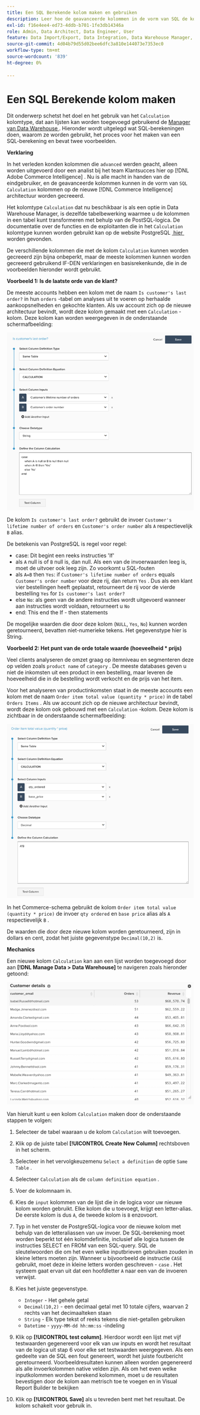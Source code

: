 ```yaml
---
title: Een SQL Berekende kolom maken en gebruiken
description: Leer hoe de geavanceerde kolommen in de vorm van SQL de kolommen van de Berekening op de nieuwe architectuur van Adobe Commerce Intelligence kunnen worden gecreeerd.
exl-id: f16e4ee4-ed73-4ddb-b701-1fe3db14346a
role: Admin, Data Architect, Data Engineer, User
feature: Data Import/Export, Data Integration, Data Warehouse Manager, SQL Report Builder, Commerce Tables
source-git-commit: 4d04b79d55d02bee6dfc3a810e144073e7353ec0
workflow-type: tm+mt
source-wordcount: '839'
ht-degree: 0%

---
```


# Een SQL Berekende kolom maken

Dit onderwerp schetst het doel en het gebruik van het `Calculation` kolomtype, dat aan lijsten kan worden toegevoegd gebruikend de [&#x200B; Manager van Data Warehouse &#x200B;](../data-warehouse-mgr/tour-dwm.md). Hieronder wordt uitgelegd wat SQL-berekeningen doen, waarom ze worden gebruikt, het proces voor het maken van een SQL-berekening en bevat twee voorbeelden.

**Verklaring**

In het verleden konden kolommen die `advanced` werden geacht, alleen worden uitgevoerd door een analist bij het team Klantsucces hier op [!DNL Adobe Commerce Intelligence] . Nu is alle macht in handen van de eindgebruiker, en de geavanceerde kolommen kunnen in de vorm van `SQL Calculation` kolommen op de nieuwe [!DNL Commerce Intelligence] architectuur worden gecreeerd.

Het kolomtype `Calculation` dat nu beschikbaar is als een optie in Data Warehouse Manager, is dezelfde tabelbewerking waarmee u de kolommen in een tabel kunt transformeren met behulp van de PostSQL-logica. De documentatie over de functies en de exploitanten die in het `Calculation` kolomtype kunnen worden gebruikt kan op de website PostgreSQL [&#x200B; hier &#x200B;](https://www.postgresql.org/docs/9.6/functions.html) worden gevonden.

De verschillende kolommen die met de kolom `Calculation` kunnen worden gecreeerd zijn bijna onbeperkt, maar de meeste kolommen kunnen worden gecreeerd gebruikend IF-DEN verklaringen en basisrekenkunde, die in de voorbeelden hieronder wordt gebruikt.

**Voorbeeld 1: Is de laatste orde van de klant?**

De meeste accounts hebben een kolom met de naam `Is customer's last order?` in hun `orders` -tabel om analyses uit te voeren op herhaalde aankoopsnelheden en gekochte klanten. Als uw account zich op de nieuwe architectuur bevindt, wordt deze kolom gemaakt met een `Calculation` -kolom. Deze kolom kan worden weergegeven in de onderstaande schermafbeelding:

![&#x200B; SQL berekende kolomdefinitie voor het identificeren van de laatste orde van de klant &#x200B;](../../assets/Is_customer_s_last_order.png)

De kolom `Is customer's last order?` gebruikt de invoer `Customer's lifetime number of orders` en `Customer's order number` als `A` respectievelijk `B` alias.

De betekenis van PostgreSQL is regel voor regel:

* case: Dit begint een reeks instructies &#39;If&#39;
* als `A` null is of `B` null is, dan null. Als een van de invoerwaarden leeg is, moet de uitvoer ook leeg zijn. Zo voorkomt u SQL-fouten
* als `A=B` then `Yes`: if `Customer's lifetime number of orders` equals `Customer's order number` voor deze rij, dan return `Yes` . Dus als een klant vier bestellingen heeft geplaatst, retourneert de rij voor de vierde bestelling `Yes` for `Is customer's last order?`
* else `No`: als geen van de andere instructies wordt uitgevoerd wanneer aan instructies wordt voldaan, retourneert u `No`
* end: This end the If - then statements

De mogelijke waarden die door deze kolom (`NULL`, `Yes`, `No`) kunnen worden geretourneerd, bevatten niet-numerieke tekens. Het gegevenstype hier is String.

**Voorbeeld 2: Het punt van de orde totale waarde (hoeveelheid * prijs)**

Veel clients analyseren de omzet graag op itemniveau en segmenteren deze op velden zoals `product name` of `category` . De meeste databases geven u niet de inkomsten uit een product in een bestelling, maar leveren de hoeveelheid die in de bestelling wordt verkocht en de prijs van het item.

Voor het analyseren van productinkomsten staat in de meeste accounts een kolom met de naam `Order item total value (quantity * price)` in de tabel `Orders Items` . Als uw account zich op de nieuwe architectuur bevindt, wordt deze kolom ook gebouwd met een `Calculation` -kolom. Deze kolom is zichtbaar in de onderstaande schermafbeelding:

![&#x200B; SQL berekende kolomdefinitie voor de totale waarde van het orde punt &#x200B;](../../assets/Order_item_total_value.png)

In het Commerce-schema gebruikt de kolom `Order item total value (quantity * price)` de invoer `qty ordered` en `base price` alias als `A` respectievelijk `B` .

De waarden die door deze nieuwe kolom worden geretourneerd, zijn in dollars en cent, zodat het juiste gegevenstype `Decimal(10,2)` is.

**Mechanics**

Een nieuwe kolom `Calculation` kan aan een lijst worden toegevoegd door aan **[!DNL Manage Data > Data Warehouse]** te navigeren zoals hieronder getoond:

![&#x200B; mening die van de Lijst berekende kolomresultaten tonen &#x200B;](../../assets/blobid2.png)

Van hieruit kunt u een kolom `Calculation` maken door de onderstaande stappen te volgen:

1. Selecteer de tabel waaraan u de kolom `Calculation` wilt toevoegen.
1. Klik op de juiste tabel **[!UICONTROL Create New Column]** rechtsboven in het scherm.
1. Selecteer in het vervolgkeuzemenu `Select a definition` de optie `Same Table` .
1. Selecteer `Calculation` als de `column definition equation` .
1. Voer de kolomnaam in.
1. Kies de `input` kolommen van de lijst die in de logica voor uw nieuwe kolom worden gebruikt. Elke kolom die u toevoegt, krijgt een letter-alias. De eerste kolom is dus `A`, de tweede kolom is `B` enzovoort.
1. Typ in het venster de PostgreSQL-logica voor de nieuwe kolom met behulp van de letteraliassen van uw invoer. De SQL-berekening moet worden beperkt tot één kolomdefinitie, inclusief alle logica tussen de instructies SELECT en FROM van een SQL-query. SQL de sleutelwoorden die om het even welke inputbrieven gebruiken zouden in kleine letters moeten zijn. Wanneer u bijvoorbeeld de instructie `CASE` gebruikt, moet deze in kleine letters worden geschreven - `case` . Het systeem gaat ervan uit dat een hoofdletter `A` naar een van de invoeren verwijst.
1. Kies het juiste gegevenstype.
   * `Integer` - Het gehele getal
   * `Decimal(10,2)` - een decimaal getal met 10 totale cijfers, waarvan 2 rechts van het decimaalteken staan
   * `String` - Elk type tekst of reeks tekens die niet-getallen gebruiken
   * `Datetime` - `yyyy-MM-dd hh:mm:ss` -indeling

1. Klik op **[!UICONTROL test column]**. Hierdoor wordt een lijst met vijf testwaarden gegenereerd voor elk van uw inputs en wordt het resultaat van de logica uit stap 6 voor elke set testwaarden weergegeven. Als een gedeelte van de SQL een fout genereert, wordt het juiste foutbericht geretourneerd. Voorbeeldresultaten kunnen alleen worden gegenereerd als alle invoerkolommen native velden zijn. Als om het even welke inputkolommen worden berekend kolommen, moet u de resultaten bevestigen door de kolom aan metrisch toe te voegen en in Visual Report Builder te bekijken

1. Klik op **[!UICONTROL Save]** als u tevreden bent met het resultaat. De kolom schakelt voor gebruik in.
